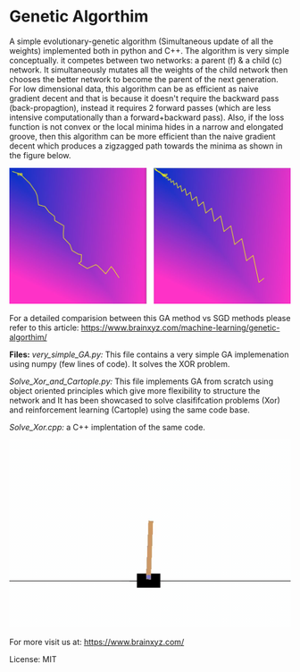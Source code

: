 # Genetic Algorthim
A simple evolutionary-genetic algorithm (Simultaneous update of all the weights) implemented both in python and C++.
The algorithm is very simple conceptually. it competes between two networks: a parent (f) & a child (c) network. It simultaneously mutates all the weights of the child network then chooses the better network to become the parent of the next generation. For low dimensional data, this algorithm can be as efficient as naive gradient decent and that is because it doesn't require the backward pass (back-propagtion), instead it requires 2 forward passes (which are less intensive computationally than a forward+backward pass). Also, if the loss function is not convex or the local minima hides in a narrow and elongated groove, then this algorithm can be more efficient than the naive gradient decent which produces a zigzagged path towards the minima as shown in the figure below.

![](images/sgd_ga_compare.JPG)
</br>

For a detailed comparision between this GA method vs SGD methods please refer to this article:
https://www.brainxyz.com/machine-learning/genetic-algorthim/

**Files:**
*very_simple_GA.py:* This file contains a very simple GA implemenation using numpy (few lines of code). It solves the XOR problem.

*Solve_Xor_and_Cartople.py:* This file implements GA from scratch using object oriented principles which give more flexibility to structure the network and It has been showcased to solve clasififcation problems (Xor) and reinforcement learning (Cartople) using the same code base.

*Solve_Xor.cpp:* a C++ implentation of the same code.


![](images/after-learning.gif)
</br>


For more visit us at: https://www.brainxyz.com/ 

License: MIT
